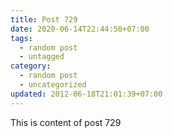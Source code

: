 ```yaml
---
title: Post 729
date: 2020-06-14T22:44:50+07:00
tags:
  - random post
  - untagged
category:
  - random post
  - uncategorized
updated: 2012-06-18T21:01:39+07:00
---
```

This is content of post 729